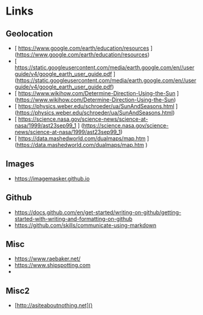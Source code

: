 # Links
<!-- __under__construction.... -->

## Geolocation

* [ https://www.google.com/earth/education/resources ]
   (https://www.google.com/earth/education/resources)
* [ https://static.googleusercontent.com/media/earth.google.com/en//userguide/v4/google_earth_user_guide.pdf ]
   (https://static.googleusercontent.com/media/earth.google.com/en//userguide/v4/google_earth_user_guide.pdf)
* [ https://www.wikihow.com/Determine-Direction-Using-the-Sun ]
   (https://www.wikihow.com/Determine-Direction-Using-the-Sun)
* [ https://physics.weber.edu/schroeder/ua/SunAndSeasons.html ]
   (https://physics.weber.edu/schroeder/ua/SunAndSeasons.html)
* [ https://science.nasa.gov/science-news/science-at-nasa/1999/ast23sep99_1 ]
    (https://science.nasa.gov/science-news/science-at-nasa/1999/ast23sep99_1)
* [ https://data.mashedworld.com/dualmaps/map.htm ]
    (https://data.mashedworld.com/dualmaps/map.htm )

## Images

* [ https://imagemasker.github.io ]( https://imagemasker.github.io )
  
## Github

* [ https://docs.github.com/en/get-started/writing-on-github/getting-started-with-writing-and-formatting-on-github ]()
* [ https://github.com/skills/communicate-using-markdown ]()
  
<!-- ## == Misc == -->
## Misc 

* [ https://www.raebaker.net/ ]()
* [ https://www.shipspotting.com ]()
* 
## Misc2

* [http://asiteaboutnothing.net]()
